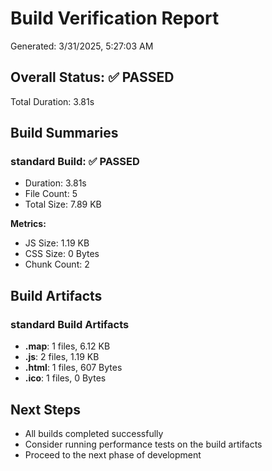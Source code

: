 # Build Verification Report

Generated: 3/31/2025, 5:27:03 AM

## Overall Status: ✅ PASSED

Total Duration: 3.81s

## Build Summaries

### standard Build: ✅ PASSED

- Duration: 3.81s
- File Count: 5
- Total Size: 7.89 KB

**Metrics:**
- JS Size: 1.19 KB
- CSS Size: 0 Bytes
- Chunk Count: 2

## Build Artifacts

### standard Build Artifacts

- **.map**: 1 files, 6.12 KB
- **.js**: 2 files, 1.19 KB
- **.html**: 1 files, 607 Bytes
- **.ico**: 1 files, 0 Bytes

## Next Steps

- All builds completed successfully
- Consider running performance tests on the build artifacts
- Proceed to the next phase of development
